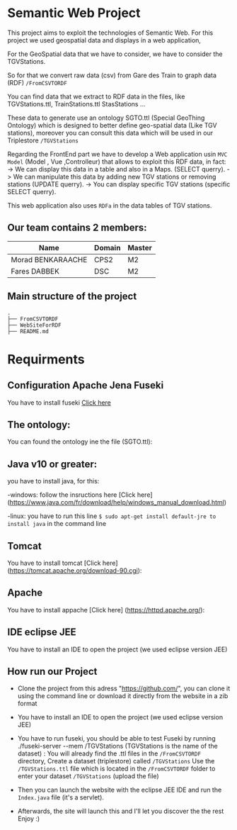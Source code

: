 # Semantic Web Project

This project aims to exploit the technologies of Semantic Web.
For this project we used geospatial data and displays in a web application,

For the GeoSpatial data that we have to consider, we have to consider the TGVStations.

So for that we convert raw data (csv) from Gare des Train to graph data (RDF) ```/FromCSVTORDF```

You can find data that we extract to RDF data in the files, like TGVStations.ttl, TrainStations.ttl StasStations ...

These data to generate use an ontology SGTO.ttl (Special GeoThing Ontology) which is designed to better define geo-spatial data (Like TGV stations), moreover you can consult this data which will be used in our Triplestore ```/TGVStations```



Regarding the FrontEnd part we have to develop a Web application usin ```MVC Model``` (Model , Vue ,Controlleur) that allows to exploit this RDF data, in fact:
    -> We can display this data in a table and also in a Maps. (SELECT querry).
    -> We can manipulate this data by adding new TGV stations or removing stations (UPDATE querry).
    -> You can display specific TGV stations (specific SELECT querry).

This web application also uses ```RDFa``` in the data tables of TGV stations.

## Our team contains 2 members:


|Name|  Domain |  Master |  
|---|---|---|
|Morad BENKARAACHE |  CPS2 |  M2 | 
|Fares DABBEK| DSC  | M2  |

## Main structure of the project

```
.
├── FromCSVTORDF
├── WebSiteForRDF
├── README.md 

```

# Requirments

## Configuration Apache Jena Fuseki 

You have to install fuseki [Click here](https://jena.apache.org/download/index.cgi)


## The ontology:

You can found the ontology ine the file (SGTO.ttl):

## Java v10 or greater:
you have to install java, for this:

-windows:
follow the insructions here [Click here] (https://www.java.com/fr/download/help/windows_manual_download.html)

-linux:
you have to run this line  ``` $ sudo apt-get install default-jre to install java ``` in the command line 


## Tomcat
You have to install tomcat [Click here] (https://tomcat.apache.org/download-90.cgi):

## Apache
You have to install appache [Click here] (https://httpd.apache.org/):

## IDE eclipse JEE 
You have to install an IDE to open the project (we used eclipse version JEE) 


## How run our Project

- Clone the project from this adress "https://github.com/", you can clone it using the command line or download it directly from the website in a zib format
- You have to install an IDE to open the project (we used eclipse version JEE) 
- You have to run fuseki, you should be able to test Fuseki by running ./fuseki-server --mem /TGVStations (TGVStations is the name of the dataset) :
 You will already find the .ttl files in the ```/FromCSVTORDF``` directory, 
 Create a dataset (triplestore) called ```/TGVStations```
 Use the ```/TGVStations.ttl``` file which is located in the ```/FromCSVTORDF``` folder to enter your dataset ```/TGVStations``` (upload the file)


- Then you can launch the website with the eclipse JEE IDE and run the ```Index.java``` file (it's a servlet).
- Afterwards, the site will launch this and I'll let you discover the the rest Enjoy :)




